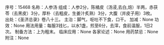 序号：15468
名称：人参汤
组成：人参2分，陈橘皮（汤浸,去白,焙）半两，赤茯苓（去黑皮）3分，厚朴（去粗皮，生姜汁炙熟）3分，大腹（并皮子用）3枚。
出处：《圣济总录》卷八十三。
主治：脚气，呕吐不下食，口干。
加减：None
功效：None
用法用量：每服3钱匕，以水1盏，煎至6分，去滓，食前温服，1日2次。
制备方法：上为粗末。
临床应用：None
各家论述：None
用药禁忌：None
附注：None
